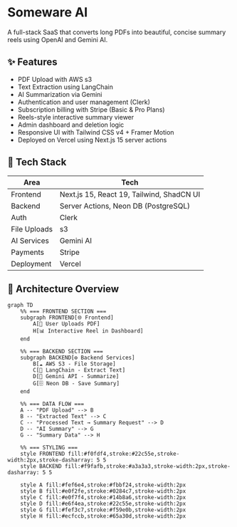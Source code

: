 # Someware AI

A full-stack SaaS that converts long PDFs into beautiful, concise summary reels using OpenAI and Gemini AI.

## ✨ Features

- PDF Upload with AWS s3
- Text Extraction using LangChain
- AI Summarization via Gemini
- Authentication and user management (Clerk)
- Subscription billing with Stripe (Basic & Pro Plans)
- Reels-style interactive summary viewer
- Admin dashboard and deletion logic
- Responsive UI with Tailwind CSS v4 + Framer Motion
- Deployed on Vercel using Next.js 15 server actions

## 🧱 Tech Stack

| Area         | Tech |
|--------------|------|
| Frontend     | Next.js 15, React 19, Tailwind, ShadCN UI |
| Backend      | Server Actions, Neon DB (PostgreSQL) |
| Auth         | Clerk |
| File Uploads | s3 |
| AI Services  | Gemini AI |
| Payments     | Stripe |
| Deployment   | Vercel |

## 🧠 Architecture Overview

```mermaid
graph TD
    %% === FRONTEND SECTION ===
    subgraph FRONTEND[🌐 Frontend]
        A[📄 User Uploads PDF]
        H[📊 Interactive Reel in Dashboard]
    end

    %% === BACKEND SECTION ===
    subgraph BACKEND[⚙️ Backend Services]
        B[☁️ AWS S3 - File Storage]
        C[🧠 LangChain - Extract Text]
        D[🤖 Gemini API - Summarize]
        G[🗄️ Neon DB - Save Summary]
    end

    %% === DATA FLOW ===
    A -- "PDF Upload" --> B
    B -- "Extracted Text" --> C
    C -- "Processed Text → Summary Request" --> D
    D -- "AI Summary" --> G
    G -- "Summary Data" --> H

    %% === STYLING ===
    style FRONTEND fill:#f0fdf4,stroke:#22c55e,stroke-width:2px,stroke-dasharray: 5 5
    style BACKEND fill:#f9fafb,stroke:#a3a3a3,stroke-width:2px,stroke-dasharray: 5 5

    style A fill:#fef6e4,stroke:#fbbf24,stroke-width:2px
    style B fill:#e0f2fe,stroke:#0284c7,stroke-width:2px
    style C fill:#e0f7f4,stroke:#14b8a6,stroke-width:2px
    style D fill:#e6f4ea,stroke:#22c55e,stroke-width:2px
    style G fill:#fef3c7,stroke:#f59e0b,stroke-width:2px
    style H fill:#ecfccb,stroke:#65a30d,stroke-width:2px
```


